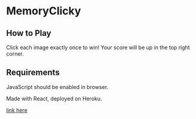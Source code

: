 # MemoryClicky

## How to Play
Click each image exactly once to win! Your score will be up in the top right corner.

## Requirements
JavaScript should be enabled in browser.

Made with React, deployed on Heroku.

[link here](https://limitless-journey-28670.herokuapp.com/)
